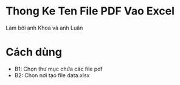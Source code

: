 # Thong Ke Ten File PDF Vao Excel
Làm bởi anh Khoa và anh Luân

# Cách dùng
- B1: Chọn thư mục chứa các file pdf
- B2: Chọn nơi tạo file data.xlsx
